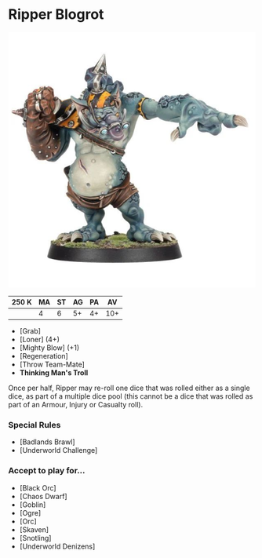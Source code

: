# Ripper Blogrot

![](../media/starplayers/RipperBolgrot1.jpg)

| 250 K  | MA | ST | AG | PA | AV |
| --- | --- | --- | --- | --- | --- |
| | 4 | 6 | 5+ | 4+ | 10+ |

* [Grab]
* [Loner] (4+)
* [Mighty Blow] (+1)
* [Regeneration]
* [Throw Team-Mate]
* **Thinking Man's Troll**

Once per half, Ripper may re-roll one dice that was rolled either as a single dice, as part of a multiple dice pool (this cannot be a dice that was rolled as part of an Armour, Injury or Casualty roll).

### Special Rules
* [Badlands Brawl]
* [Underworld Challenge]

### Accept to play for...
* [Black Orc]
* [Chaos Dwarf]
* [Goblin]
* [Ogre]
* [Orc]
* [Skaven]
* [Snotling]
* [Underworld Denizens]
